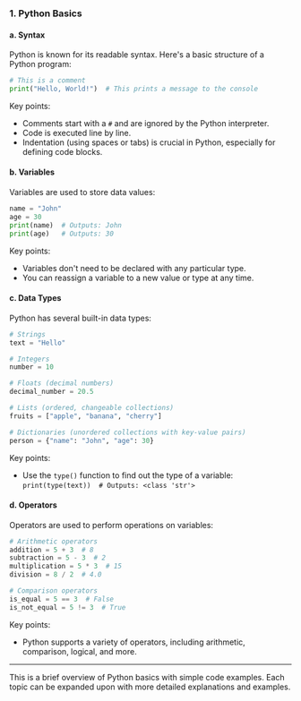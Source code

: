 ### 1. Python Basics

#### a. Syntax

Python is known for its readable syntax. Here's a basic structure of a Python program:

```python
# This is a comment
print("Hello, World!")  # This prints a message to the console
```

Key points:
- Comments start with a `#` and are ignored by the Python interpreter.
- Code is executed line by line.
- Indentation (using spaces or tabs) is crucial in Python, especially for defining code blocks.

#### b. Variables

Variables are used to store data values:

```python
name = "John"
age = 30
print(name)  # Outputs: John
print(age)   # Outputs: 30
```

Key points:
- Variables don't need to be declared with any particular type.
- You can reassign a variable to a new value or type at any time.

#### c. Data Types

Python has several built-in data types:

```python
# Strings
text = "Hello"

# Integers
number = 10

# Floats (decimal numbers)
decimal_number = 20.5

# Lists (ordered, changeable collections)
fruits = ["apple", "banana", "cherry"]

# Dictionaries (unordered collections with key-value pairs)
person = {"name": "John", "age": 30}
```

Key points:
- Use the `type()` function to find out the type of a variable: `print(type(text))  # Outputs: <class 'str'>`

#### d. Operators

Operators are used to perform operations on variables:

```python
# Arithmetic operators
addition = 5 + 3  # 8
subtraction = 5 - 3  # 2
multiplication = 5 * 3  # 15
division = 8 / 2  # 4.0

# Comparison operators
is_equal = 5 == 3  # False
is_not_equal = 5 != 3  # True
```

Key points:
- Python supports a variety of operators, including arithmetic, comparison, logical, and more.

---

This is a brief overview of Python basics with simple code examples. Each topic can be expanded upon with more detailed explanations and examples.